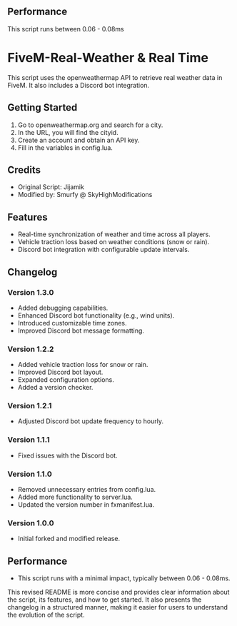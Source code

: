 ## Performance 
This script runs between 0.06 - 0.08ms 

# FiveM-Real-Weather & Real Time
This script uses the openweathermap API to retrieve real weather data in FiveM. It also includes a Discord bot integration.

## Getting Started
1. Go to openweathermap.org and search for a city.
2. In the URL, you will find the cityid.
3. Create an account and obtain an API key.
4. Fill in the variables in config.lua.

## Credits
* Original Script: Jijamik
* Modified by: Smurfy @ SkyHighModifications

## Features
* Real-time synchronization of weather and time across all players.
* Vehicle traction loss based on weather conditions (snow or rain).
* Discord bot integration with configurable update intervals.

## Changelog

### Version 1.3.0
* Added debugging capabilities.
* Enhanced Discord bot functionality (e.g., wind units).
* Introduced customizable time zones.
* Improved Discord bot message formatting.

### Version 1.2.2
* Added vehicle traction loss for snow or rain.
* Improved Discord bot layout.
* Expanded configuration options.
* Added a version checker.

### Version 1.2.1
* Adjusted Discord bot update frequency to hourly.

### Version 1.1.1
* Fixed issues with the Discord bot.

### Version 1.1.0
* Removed unnecessary entries from config.lua.
* Added more functionality to server.lua.
* Updated the version number in fxmanifest.lua.

### Version 1.0.0
* Initial forked and modified release.

## Performance
* This script runs with a minimal impact, typically between 0.06 - 0.08ms.

This revised README is more concise and provides clear information about the script, its features, and how to get started. It also presents the changelog in a structured manner, making it easier for users to understand the evolution of the script.
